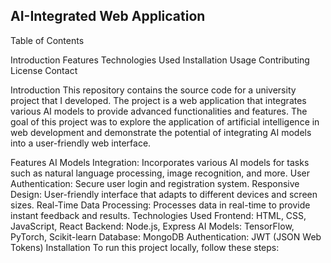 ## AI-Integrated Web Application

Table of Contents

Introduction
Features
Technologies Used
Installation
Usage
Contributing
License
Contact

Introduction
This repository contains the source code for a university project that I developed. The project is a web application that integrates various AI models to provide advanced functionalities and features. The goal of this project was to explore the application of artificial intelligence in web development and demonstrate the potential of integrating AI models into a user-friendly web interface.

Features
AI Models Integration: Incorporates various AI models for tasks such as natural language processing, image recognition, and more.
User Authentication: Secure user login and registration system.
Responsive Design: User-friendly interface that adapts to different devices and screen sizes.
Real-Time Data Processing: Processes data in real-time to provide instant feedback and results.
Technologies Used
Frontend: HTML, CSS, JavaScript, React
Backend: Node.js, Express
AI Models: TensorFlow, PyTorch, Scikit-learn
Database: MongoDB
Authentication: JWT (JSON Web Tokens)
Installation
To run this project locally, follow these steps:
